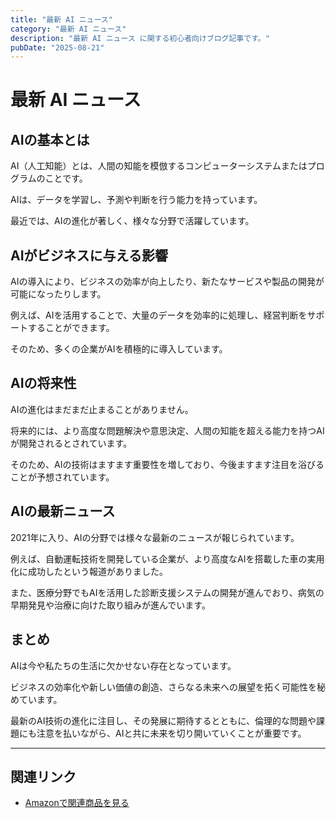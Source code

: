 ```yaml
---
title: "最新 AI ニュース"
category: "最新 AI ニュース"
description: "最新 AI ニュース に関する初心者向けブログ記事です。"
pubDate: "2025-08-21"
---
```


# 最新 AI ニュース

## AIの基本とは
AI（人工知能）とは、人間の知能を模倣するコンピューターシステムまたはプログラムのことです。

AIは、データを学習し、予測や判断を行う能力を持っています。

最近では、AIの進化が著しく、様々な分野で活躍しています。



## AIがビジネスに与える影響
AIの導入により、ビジネスの効率が向上したり、新たなサービスや製品の開発が可能になったりします。

例えば、AIを活用することで、大量のデータを効率的に処理し、経営判断をサポートすることができます。

そのため、多くの企業がAIを積極的に導入しています。



## AIの将来性
AIの進化はまだまだ止まることがありません。

将来的には、より高度な問題解決や意思決定、人間の知能を超える能力を持つAIが開発されるとされています。

そのため、AIの技術はますます重要性を増しており、今後ますます注目を浴びることが予想されています。



## AIの最新ニュース
2021年に入り、AIの分野では様々な最新のニュースが報じられています。

例えば、自動運転技術を開発している企業が、より高度なAIを搭載した車の実用化に成功したという報道がありました。

また、医療分野でもAIを活用した診断支援システムの開発が進んでおり、病気の早期発見や治療に向けた取り組みが進んでいます。



## まとめ
AIは今や私たちの生活に欠かせない存在となっています。

ビジネスの効率化や新しい価値の創造、さらなる未来への展望を拓く可能性を秘めています。

最新のAI技術の進化に注目し、その発展に期待するとともに、倫理的な問題や課題にも注意を払いながら、AIと共に未来を切り開いていくことが重要です。



---

## 関連リンク

- [Amazonで関連商品を見る](https://www.amazon.co.jp/s?k=%E6%9C%80%E6%96%B0+AI+%E3%83%8B%E3%83%A5%E3%83%BC%E3%82%B9&tag=autowritehubai-22)
